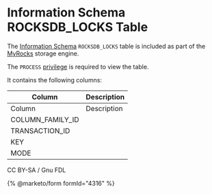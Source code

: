 # Information Schema ROCKSDB\_LOCKS Table

The [Information Schema](../../) `ROCKSDB_LOCKS` table is included as part of the [MyRocks](../../../../../../../server-usage/storage-engines/myrocks/) storage engine.

The `PROCESS` [privilege](../../../../../account-management-sql-statements/grant.md) is required to view the table.

It contains the following columns:

| Column             | Description |
| ------------------ | ----------- |
| Column             | Description |
| COLUMN\_FAMILY\_ID |             |
| TRANSACTION\_ID    |             |
| KEY                |             |
| MODE               |             |

CC BY-SA / Gnu FDL

{% @marketo/form formId="4316" %}
